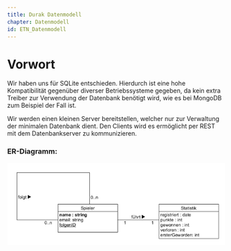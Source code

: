 ```yaml
---
title: Durak Datenmodell
chapter: Datenmodell
id: ETN_Datenmodell
---
```


# Vorwort

Wir haben uns für SQLite entschieden. Hierdurch ist eine hohe Kompatibilität gegenüber diverser Betriebssysteme gegeben, da kein extra Treiber zur Verwendung der Datenbank benötigt wird, wie es bei MongoDB zum Beispiel der Fall ist.

Wir werden einen kleinen Server bereitstellen, welcher nur zur Verwaltung der minimalen Datenbank dient. Den Clients wird es ermöglicht per REST mit dem Datenbankserver zu kommunizieren.

### ER-Diagramm:

![picture](./img/Datenbank_ER.png)
